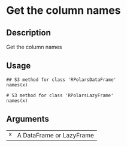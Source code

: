 
# Get the column names

## Description

Get the column names

## Usage

<pre><code class='language-R'>## S3 method for class 'RPolarsDataFrame'
names(x)

# S3 method for class 'RPolarsLazyFrame'
names(x)
</code></pre>

## Arguments

<table>
<tr>
<td style="white-space: nowrap; font-family: monospace; vertical-align: top">
<code id="names.RPolarsDataFrame_:_x">x</code>
</td>
<td>
A DataFrame or LazyFrame
</td>
</tr>
</table>
